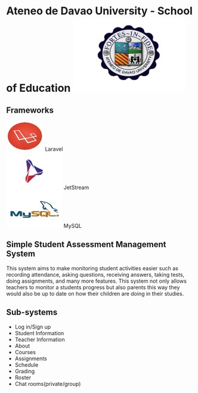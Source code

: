 # Ateneo de Davao University - School of Education <img src="https://github.com/DcBBlvr21/itelective3-web/blob/main/AdDU%20Logo.png" width=300 height=200>

## Frameworks <br>
<img src="https://github.com/DcBBlvr21/itelective3-web/blob/main/Laravel%20Logo.png" width= 100 height=80> Laravel <br>
<img src="https://github.com/DcBBlvr21/itelective3-web/blob/main/JetStream.png" width=150 height=100> JetStream <br>
<img src="https://github.com/DcBBlvr21/itelective3-web/blob/main/MySql%20Logo.png" width=150 height=100> MySQL <br>

## Simple Student Assessment Management System
This system aims to make monitoring student activities easier such as recording attendance, asking questions, receiving answers, taking tests, doing assignments, and many more features. This system not only allows teachers to monitor a students progress but also parents this way they would also be up to date on how their children are doing in their studies.

## Sub-systems
* Log in/Sign up
* Student Information
* Teacher Information
* About
* Courses
* Assignments
* Schedule
* Grading
* Roster
* Chat rooms(private/group)
